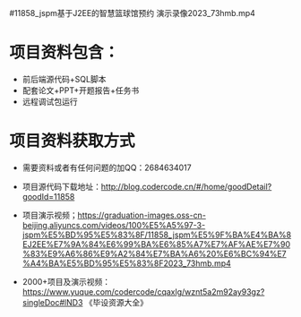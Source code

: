 #11858_jspm基于J2EE的智慧篮球馆预约 演示录像2023_73hmb.mp4
    
 
 # 项目资料包含：
 * 前后端源代码+SQL脚本
 * 配套论文+PPT+开题报告+任务书
 * 远程调试包运行

 # 项目资料获取方式
 * 需要资料或者有任何问题的加QQ：2684634017

 * 项目源代码下载地址：http://blog.codercode.cn/#/home/goodDetail?goodId=11858
 
 
 * 项目演示视频；https://graduation-images.oss-cn-beijing.aliyuncs.com/videos/100%E5%A5%97-3-jspm%E5%BD%95%E5%83%8F/11858_jspm%E5%9F%BA%E4%BA%8EJ2EE%E7%9A%84%E6%99%BA%E6%85%A7%E7%AF%AE%E7%90%83%E9%A6%86%E9%A2%84%E7%BA%A6%20%E6%BC%94%E7%A4%BA%E5%BD%95%E5%83%8F2023_73hmb.mp4
 

 * 2000+项目及演示视频：https://www.yuque.com/codercode/cqaxlg/wznt5a2m92ay93gz?singleDoc#lND3 《毕设资源大全》


 
